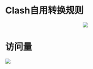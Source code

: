 # Clash自用转换规则

 <div align=center>
<img src="https://raw.githubusercontent.com/hushenan/Picture/main/mm.gif">
</div>

# 访问量

![](http://profile-counter.glitch.me/hushenan/count.svg)
